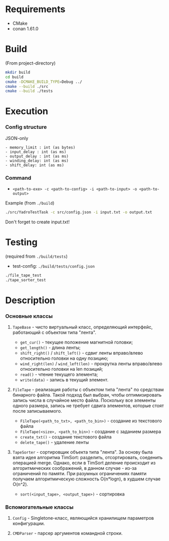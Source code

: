 # Requirements
* CMake
* conan 1.61.0

# Build
(From project-directory)
```bash
mkdir build
cd build
cmake -DCMAKE_BUILD_TYPE=Debug ../
cmake --build ./src
cmake --build ./tests
```

# Execution

### Config structure
JSON-only
```
- memory_limit : int (as bytes)
- input_delay : int (as ms)
- output_delay : int (as ms)
- winding_delay: int (as ms)
- shift_delay: int (as ms)

```

### Command
* `<path-to-exe> -c <path-to-config> -i <path-to-input> -o <path-to-output>`

Example (from `./build`)

```bash
./src/YadroTestTask -c src/config.json -i input.txt -o output.txt
```
Don't forget to create input.txt!

# Testing
(required from `./build/tests`) 

* test-config: `./build/tests/config.json`
```bash
./file_tape_test
./tape_sorter_test
```

# Description

### Основные классы

1. `TapeBase` - чисто виртуальный класс, определяющий интерфейс, работающий с объектом типа "лента".
    * `get_cur()` - текущее положение магнитной головки;
    * `get_length()` - длина ленты;
    * `shift_right()` / `shift_left()` - сдвиг ленты вправо/влево относительно головки на одну позицию;
    * `wind_right(len)` / `wind_left(len)` - прокрутка ленты вправо/влево относительно головки на len позиций;
    * `read()` - чтение текущего элемента;
    * `write(data)` - запись в текущий элемент.

2. `FileTape` - реализация работы с объектом типа "лента" по средствам бинарного файла. Такой подход был выбран, чтобы оптимизировать запись числа в случайное место файла. Поскольку все элементы одного размера, запись не требует сдвига элементов, которые стоят после записываемого.
    * `FileTape(<path_to_txt>, <path_to_bin>)` - создание из текстового файла
    * `FileTape(<size>, <path_to_bin>)` - создание с заданием размера
    * `create_txt()` - создание текстового файла
    * `delete_tape()` - удаление ленты

3. `TapeSorter` - сортировщик объекта типа "лента". За основу была взята идея алгоритма TimSort: разделить, отсортировать, соеденить операцией merge. Однако, если в TimSort деление происходит из алгоритмических соображений, в данном случае - из-за ограничений по памяти. При разумных ограничениях памяти получаем алгоритмическую сложность O(n*logn), в худшем случае O(n^2).
    * `sort(<input_tape>, <output_tape>)` - сортировка

### Вспомогательные классы

1. `Config` - Singletone-класс, являющийся хранилищем параметров конфигурации.

2. `CMDParser` - парсер аргументов командной строки.

